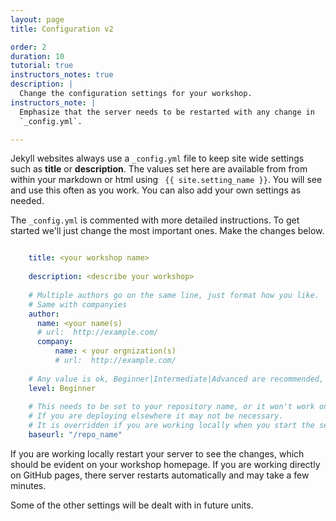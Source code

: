 ```yaml
---
layout: page
title: Configuration v2

order: 2
duration: 10
tutorial: true
instructors_notes: true
description: |
  Change the configuration settings for your workshop.
instructors_note: |
  Emphasize that the server needs to be restarted with any change in 
  `_config.yml`.

---
```


Jekyll websites always use a `_config.yml` file to keep site wide settings such 
as **title** or **description**. The values set here are available from
from within your markdown or html using ` {{ site.setting_name }}`. You
will see and use this often as you work. You can also add your own
settings as needed.

The `_config.yml` is commented with more detailed instructions. To get started
we'll just change the most important ones. Make the changes below.

```yml

    title: <your workshop name>
    
    description: <describe your workshop>
    
    # Multiple authors go on the same line, just format how you like.
    # Same with companyies
    author:
      name: <your name(s)
      # url:  http://example.com/
      company:
          name: < your orgnization(s)
          # url:  http://example.com/
    
    # Any value is ok, Beginner|Intermediate|Advanced are recommended, required 
    level: Beginner
    
    # This needs to be set to your repository name, or it won't work on GitHub.
    # If you are deploying elsewhere it may not be necessary.
    # It is overridden if you are working locally when you start the server
    baseurl: "/repo_name"
```

If you are working locally restart your server to see the changes, which
should be evident on your workshop homepage. If you are working directly 
on GitHub pages, there server restarts automatically and may take a few minutes.

Some of the other settings will be dealt with in future units.
    












